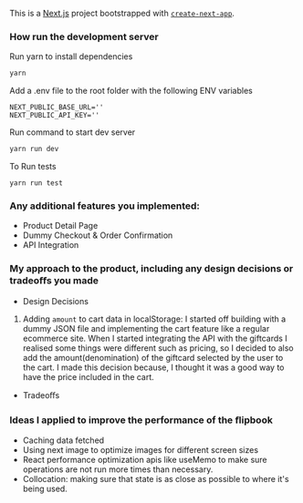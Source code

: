 This is a [Next.js](https://nextjs.org/) project bootstrapped with [`create-next-app`](https://github.com/vercel/next.js/tree/canary/packages/create-next-app).

### How run the development server

Run yarn to install dependencies

```bash
yarn
```

Add a .env file to the root folder with the following ENV variables

```
NEXT_PUBLIC_BASE_URL=''
NEXT_PUBLIC_API_KEY=''
```

Run command to start dev server

```bash
yarn run dev
```

To Run tests

```
yarn run test
```

### Any additional features you implemented:

- Product Detail Page
- Dummy Checkout & Order Confirmation
- API Integration

### My approach to the product, including any design decisions or tradeoﬀs you made

- Design Decisions

1. Adding `amount` to cart data in localStorage: I started off building with a dummy JSON file and implementing the cart feature like a regular ecommerce site. When I started integrating the API with the giftcards I realised some things were different such as pricing, so I decided to also add the amount(denomination) of the giftcard selected by the user to the cart. I made this decision because, I thought it was a good way to have the price included in the cart.

- Tradeoﬀs

### Ideas I applied to improve the performance of the ﬂipbook

- Caching data fetched
- Using next image to optimize images for different screen sizes
- React performance optimization apis like useMemo to make sure operations are not run more times than necessary.
- Collocation: making sure that state is as close as possible to where it's being used.
